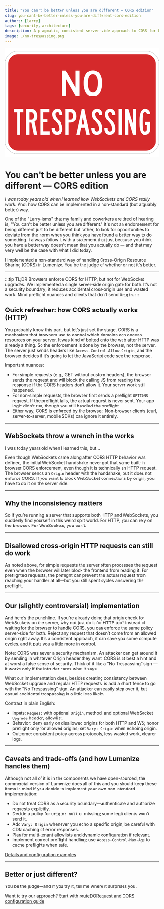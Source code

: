 ```yaml
---
title: "You can't be better unless you are different — CORS edition"
slug: you-cant-be-better-unless-you-are-different-cors-edition
authors: [larry]
tags: [security, architecture]
description: A pragmatic, consistent server-side approach to CORS for both HTTP and WebSockets—why browsers behave differently, how to implement a unified gate, and what trade-offs to consider.
image: ./no-trespassing.png
---
```


![No Trespassing](./no-trespassing.png)

# You can't be better unless you are different — CORS edition

*I was today years old when I learned how WebSockets and CORS really work.* And: how CORS can be implemented in a non‑standard (but arguably better) way.

One of the "Larry-isms" that my family and coworkers are tired of hearing is, "You can't be better unless you are different." It's not an endorsement for being different just to be different but rather, to look for opportunities to deviate from the norm when you think you have found a better way to do something. I always follow it with a statement that just because you think you have a better way doesn't mean that you actually do — and that may very well be the case with what I did today.

I implemented a non-standard way of handling Cross-Origin Resource Sharing (CORS) in Lumenize. You be the judge of whether or not it's better.

<!-- truncate -->

---

:::tip TL;DR
Browsers enforce CORS for HTTP, but not for WebSocket upgrades. We implemented a single server‑side origin gate for both. It’s not a security boundary; it reduces accidental cross‑origin use and wasted work. Mind preflight nuances and clients that don’t send `Origin`.
:::

## Quick refresher: how CORS actually works (HTTP)

You probably know this part, but let’s just set the stage. CORS is a mechanism that browsers use to control which domains can access resources on your server. It was kind of bolted onto the web after HTTP was already a thing. So the enforcement is done by the browser, not the server. The server just sends headers like `Access-Control-Allow-Origin`, and the browser decides if it’s going to let the JavaScript code see the response.

Important nuances:

- For simple requests (e.g., GET without custom headers), the browser sends the request and will block the calling JS from reading the response if the CORS headers don’t allow it. Your server work still happened.
- For non‑simple requests, the browser first sends a preflight `OPTIONS` request. If the preflight fails, the actual request is never sent. Your app logic didn’t run, though you still handled the preflight.
- Either way, CORS is enforced by the browser. Non‑browser clients (curl, server‑to‑server, mobile SDKs) can ignore it entirely.

---

## WebSockets throw a wrench in the works

I was today years old when I learned this, but...

Even though WebSockets came along after CORS HTTP behavior was defined, the initial WebSocket handshake never got that same built-in browser CORS enforcement, even though it is technically an HTTP request. The browser sends an `Origin` header with the handshake, but it does not enforce CORS. If you want to block WebSocket connections by origin, you have to do it on the server side.

---

## Why the inconsistency matters

So if you’re running a server that supports both HTTP and WebSockets, you suddenly find yourself in this weird split world. For HTTP, you can rely on the browser. For WebSockets, you can’t.

---

## Disallowed cross‑origin HTTP requests can still do work

As noted above, for simple requests the server often processes the request even when the browser will later block the frontend from reading it. For preflighted requests, the preflight can prevent the actual request from reaching your handler at all—but you still spent cycles answering the preflight.

---

## Our (slightly controversial) implementation

And here’s the punchline. If you’re already doing that origin check for WebSockets on the server, why not just do it for HTTP too? Instead of waiting for the browser to handle CORS, you can enforce the same policy server-side for both. Reject any request that doesn’t come from an allowed origin right away. It’s a consistent approach, it can save you some compute cycles, and it puts you a little more in control.

Note: CORS was never a security mechanism. An attacker can get around it by sending in whatever Origin header they want. CORS is at best a hint and at worst a false sense of security. Think of it like a “No Trespassing” sign — it works only if the intruder cares what it says.

What our implementation does, besides creating consistency between WebSocket upgrade and regular HTTP requests, is add a short fence to go with the "No Trespassing" sign. An attacker can easily step over it, but casual accidental trespassing is a little less likely.

Contract in plain English:

- Inputs: `Request` with optional `Origin`, method, and optional WebSocket `Upgrade` header; allowlist.
- Behavior: deny early on disallowed origins for both HTTP and WS; honor preflight only for allowed origins; set `Vary: Origin` when echoing origin.
- Outcome: consistent policy across protocols, less wasted work, clearer logs.

---

## Caveats and trade‑offs (and how Lumenize handles them)

Although not all of it is in the components we have open-sourced, the commercial version of Lumenize does all of this and you should keep these items in mind if you decide to implement your own non-standard implementation:

- Do not treat CORS as a security boundary—authenticate and authorize requests explicitly.
- Decide a policy for `Origin: null` or missing; some legit clients won’t send it.
- Add `Vary: Origin` whenever you echo a specific origin; be careful with CDN caching of error responses.
- Plan for multi‑tenant allowlists and dynamic configuration if relevant.
- Implement correct preflight handling; use `Access-Control-Max-Age` to cache preflights when safe.

[Details and configuration examples](/docs/utils/cors-support)

---

## Better or just different?

You be the judge—and if you try it, tell me where it surprises you.

Want to try our approach? Start with [routeDORequest](/docs/utils/route-do-request) and [CORS configuration guide](/docs/utils/cors-support)
